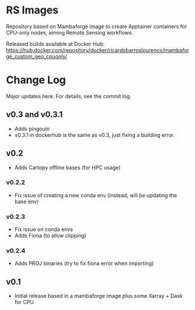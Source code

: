 # RS Images

Repository based on Mambaforge image to create Apptainer containers for CPU-only nodes, aiming Remote Sensing workflows.

Released builds available at Docker Hub: https://hub.docker.com/repository/docker/ricardobarroslourenco/mambaforge_custom_geo_cpuonly/

# Change Log
Major updates here. For details, see the commit log.

## v0.3 and v0.3.1
- Adds pingouin
- v0.3.1 in dockerhub is the same as v0.3, just fixing a building error.

## v0.2 
- Adds Cartopy offline bases (for HPC usage)
### v0.2.2
- Fix issue of creating a new conda env (instead, will be updating the base env)

### v0.2.3
- Fix issue on conda envs
- Adds Fiona (to allow clipping)

### v0.2.4
- Adds PROJ binaries (try to fix fiona error when importing)

## v0.1 
- Initial release based in a mambaforge image plus some Xarray + Dask for CPU